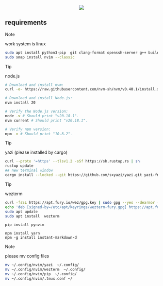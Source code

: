 <center><img src="https://github.com/duxingrong/nvim/main/demo.png"></center>


## requirements
> [!NOTE]
> work system is  linux

```bash
sudo apt install python3-pip  git clang-format openssh-server g++ build-essential cmake gdb tmux make
sudo snap install nvim --classic
```

> [!TIP]
> node.js
```bash
# Download and install nvm:
curl -o- https://raw.githubusercontent.com/nvm-sh/nvm/v0.40.1/install.sh | bash

# Download and install Node.js:
nvm install 20

# Verify the Node.js version:
node -v # Should print "v20.18.1".
nvm current # Should print "v20.18.1".

# Verify npm version:
npm -v # Should print "10.8.2".
```
> [!TIP]
> yazi  (please installed by cargo)

```bash
curl --proto '=https' --tlsv1.2 -sSf https://sh.rustup.rs | sh
rustup update
## new terminal window
cargo install --locked --git https://github.com/sxyazi/yazi.git yazi-fm yazi-cli
```

> [!TIP]
> wezterm
```bash
curl -fsSL https://apt.fury.io/wez/gpg.key | sudo gpg --yes --dearmor -o /etc/apt/keyrings/wezterm-fury.gpg
echo 'deb [signed-by=/etc/apt/keyrings/wezterm-fury.gpg] https://apt.fury.io/wez/ * *' | sudo tee /etc/apt/sources.list.d/wezterm.list
sudo apt update
sudo apt install  wezterm
```

```pip
pip install pynvim
```

```npm
npm install yarn 
npm -g install instant-markdown-d
```

> [!NOTE]
> please mv config files
```bash
mv ~/.config/nvim/yazi  ~/.config/
mv ~/.config/nvim/wezterm  ~/.config/
mv ~/.config/nvim/pip  ~/.config/
mv ~/.config/nvim/.tmux.conf ~/
```






